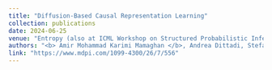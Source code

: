 ```yaml
---
title: "Diffusion-Based Causal Representation Learning"
collection: publications
date: 2024-06-25
venue: "Entropy (also at ICML Workshop on Structured Probabilistic Inference & Generative Modeling), 2024"
authors: "<b> Amir Mohammad Karimi Mamaghan </b>, Andrea Dittadi, Stefan Bauer, Karl Henrik Johansson, Francesco Quinzan"
link: "https://www.mdpi.com/1099-4300/26/7/556"
---
```

